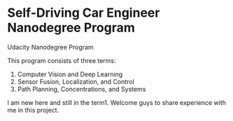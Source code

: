 # Self-Driving Car Engineer Nanodegree Program 
Udacity Nanodegree Program

This program consists of three terms:
1. Computer Vision and Deep Learning
2. Sensor Fusion, Localization, and Control
3. Path Planning, Concentrations, and Systems 

I am new here and still in the term1. Welcome guys to share experience with me in this project.   
